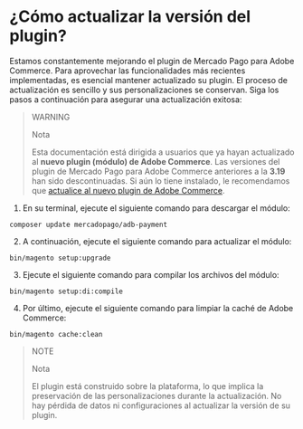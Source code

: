 # ¿Cómo actualizar la versión del plugin?

Estamos constantemente mejorando el plugin de Mercado Pago para Adobe Commerce. Para aprovechar las funcionalidades más recientes implementadas, es esencial mantener actualizado su plugin. El proceso de actualización es sencillo y sus personalizaciones se conservan. Siga los pasos a continuación para asegurar una actualización exitosa:

> WARNING
>
> Nota
>
> Esta documentación está dirigida a usuarios que ya hayan actualizado al **nuevo plugin (módulo) de Adobe Commerce**. Las versiones del plugin de Mercado Pago para Adobe Commerce anteriores a la **3.19** han sido descontinuadas. Si aún lo tiene instalado, le recomendamos que [actualice al nuevo plugin de Adobe Commerce](/developers/es/docs/adobe-commerce/upgrade-to-the-new-plugin).

1. En su terminal, ejecute el siguiente comando para descargar el módulo:

```terminal
composer update mercadopago/adb-payment
```

2. A continuación, ejecute el siguiente comando para actualizar el módulo:

```terminal
bin/magento setup:upgrade
```

3. Ejecute el siguiente comando para compilar los archivos del módulo:

```terminal
bin/magento setup:di:compile
```

4. Por último, ejecute el siguiente comando para limpiar la caché de Adobe Commerce:

```terminal
bin/magento cache:clean
```

> NOTE
>
> Nota
>
> El plugin está construido sobre la plataforma, lo que implica la preservación de las personalizaciones durante la actualización. No hay pérdida de datos ni configuraciones al actualizar la versión de su plugin.